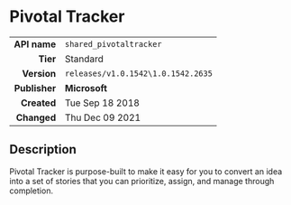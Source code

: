 # Pivotal Tracker
| | |
|-:|-|
|**API name**|`shared_pivotaltracker`|
|**Tier**|Standard|
|**Version**|`releases/v1.0.1542\1.0.1542.2635`|
|**Publisher**|**Microsoft**|
|**Created**|Tue Sep 18 2018|
|**Changed**|Thu Dec 09 2021|

## Description
Pivotal Tracker is purpose-built to make it easy for you to convert an idea into a set of stories that you can prioritize, assign, and manage through completion.
